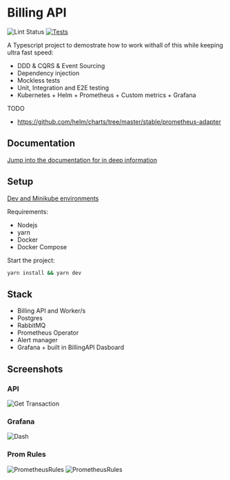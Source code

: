 # Billing API

![Lint Status](https://github.com/jorge07/billing-api/workflows/Lint/badge.svg)
[![Tests](https://github.com/jorge07/billing-api/actions/workflows/test.yml/badge.svg)](https://github.com/jorge07/billing-api/actions/workflows/test.yml)

A Typescript project to demostrate how to work withall of this while keeping ultra fast speed:

- DDD & CQRS & Event Sourcing
- Dependency injection
- Mockless tests
- Unit, Integration and E2E testing
- Kubernetes + Helm + Prometheus + Custom metrics + Grafana

TODO
- https://github.com/helm/charts/tree/master/stable/prometheus-adapter

## Documentation

[Jump into the documentation for in deep information](doc/README.md)

## Setup

[Dev and Minikube environments](doc/envs.md)

Requirements:

- Nodejs
- yarn
- Docker
- Docker Compose

Start the project:

```sh
yarn install && yarn dev
```

## Stack

- Billing API and Worker/s
- Postgres
- RabbitMQ
- Prometheus Operator
- Alert manager
- Grafana + built in BillingAPI Dasboard

## Screenshots

### API

![Get Transaction](https://i.imgur.com/RFDOvaT.png)

### Grafana

![Dash](https://i.imgur.com/84YoLck.png)

### Prom Rules

![PrometheusRules](https://i.imgur.com/HS4lMoA.png)
![PrometheusRules](https://i.imgur.com/SZG76IG.png)
